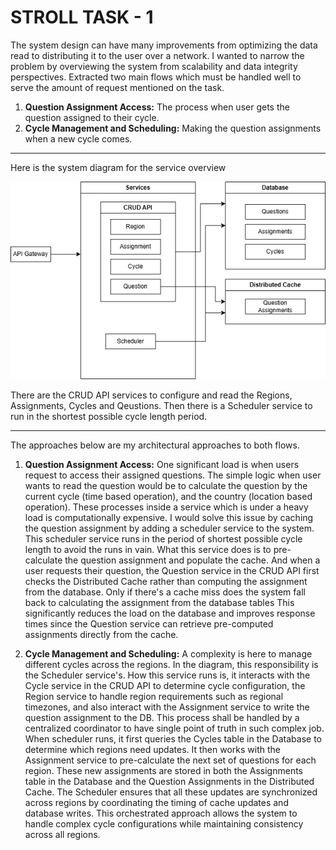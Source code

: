 # STROLL TASK - 1

The system design can have many improvements from optimizing the data read to distributing it to the user over a network. I wanted to narrow the problem by overviewing the system from scalability and data integrity perspectives. Extracted two main flows which must be handled well to serve the amount of request mentioned on the task.

1. **Question Assignment Access:** The process when user gets the question assigned to their cycle.
2. **Cycle Management and Scheduling:** Making the question assignments when a new cycle comes.

---

Here is the system diagram for the service overview

![](<stroll question assignment.png>)

There are the CRUD API services to configure and read the Regions, Assignments, Cycles and Qeustions. Then there is a Scheduler service to run in the shortest possible cycle length period.

---

The approaches below are my architectural approaches to both flows.

1. **Question Assignment Access:** One significant load is when users request to access their assigned questions. The simple logic when user wants to read the question would be to calculate the question by the current cycle (time based operation), and the country (location based operation). These processes inside a service which is under a heavy load is computationally expensive.
I would solve this issue by caching the question assignment by adding a scheduler service to the system. This scheduler service runs in the period of shortest possible cycle length to avoid the runs in vain.
What this service does is to pre-calculate the question assignment and populate the cache. And when a user requests their question, the Question service in the CRUD API first checks the Distributed Cache rather than computing the assignment from the database. Only if there's a cache miss does the system fall back to calculating the assignment from the database tables This significantly reduces the load on the database and improves response times since the Question service can retrieve pre-computed assignments directly from the cache.

2. **Cycle Management and Scheduling:** A complexity is here to manage different cycles across the regions. In the diagram, this responsibility is the Scheduler service's. How this service runs is, it interacts with the Cycle service in the CRUD API to determine cycle configuration, the Region service to handle region requirements such as regional timezones, and also interact with the Assignment service to write the question assignment to the DB.
This process shall be handled by a centralized coordinator to have single point of truth in such complex job. When scheduler runs, it first queries the Cycles table in the Database to determine which regions need updates. It then works with the Assignment service to pre-calculate the next set of questions for each region. These new assignments are stored in both the Assignments table in the Database and the Question Assignments in the Distributed Cache. The Scheduler ensures that all these updates are synchronized across regions by coordinating the timing of cache updates and database writes. This orchestrated approach allows the system to handle complex cycle configurations while maintaining consistency across all regions.
